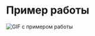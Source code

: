 # Пример работы
![GIF с примером работы](https://drive.google.com/uc?export=view&id=102C10scU3JX1TtuBXzZBW_1EqFN46IKq)
